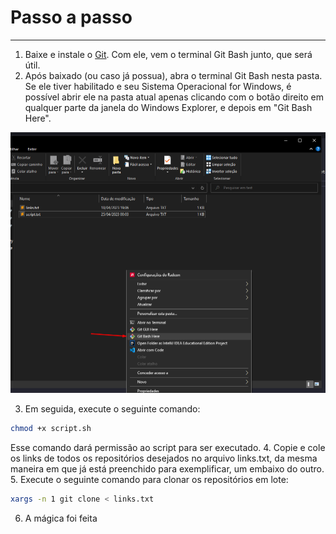# Passo a passo
---
1. Baixe e instale o [Git](https://git-scm.com/). Com ele, vem o terminal Git Bash junto, que será útil.
2. Após baixado (ou caso já possua), abra o terminal Git Bash nesta pasta. Se ele tiver habilitado e seu Sistema Operacional for Windows, é possível abrir ele na pasta atual apenas clicando com o botão direito em qualquer parte da janela do Windows Explorer, e depois em "Git Bash Here".
<img src="https://github.com/thalesAlves758/clone-multiple-repo/blob/main/img/exemplo.png?raw=true" style="width: 600px" />

3. Em seguida, execute o seguinte comando:
```bash
chmod +x script.sh
```
Esse comando dará permissão ao script para ser executado.
4. Copie e cole os links de todos os repositórios desejados no arquivo links.txt, da mesma maneira em que já está preenchido para exemplificar, um embaixo do outro.
5. Execute o seguinte comando para clonar os repositórios em lote:
```bash
xargs -n 1 git clone < links.txt
```
6. A mágica foi feita
